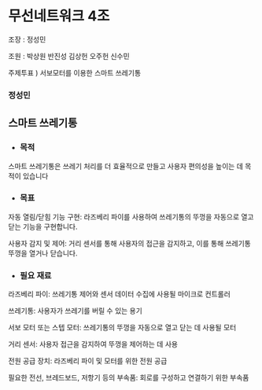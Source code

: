 # 무선네트워크 4조

조장 : 정성민 

조원 : 박상원 반진성 김상헌 오주헌 신수민

주제투표 ) 서보모터를 이용한 스마트 쓰레기통

### 정성민
## 스마트 쓰레기통

* ### 목적
 스마트 쓰레기통은 쓰레기 처리를 더 효율적으로 만들고 사용자 편의성을 높이는 데 목적이 있습니다

* ### 목표
 자동 열림/닫힘 기능 구현: 라즈베리 파이를 사용하여 쓰레기통의 뚜껑을 자동으로 열고 닫는 기능을 구현합니다.

 사용자 감지 및 제어: 거리 센서를 통해 사용자의 접근을 감지하고, 이를 통해 쓰레기통 뚜껑을 열거나 닫습니다.

* ### 필요 재료
 라즈베리 파이: 쓰레기통 제어와 센서 데이터 수집에 사용될 마이크로 컨트롤러
 
 쓰레기통: 사용자가 쓰레기를 버릴 수 있는 용기

 서보 모터 또는 스텝 모터: 쓰레기통의 뚜껑을 자동으로 열고 닫는 데 사용될 모터

 거리 센서: 사용자 접근을 감지하여 뚜껑을 제어하는 데 사용

 전원 공급 장치: 라즈베리 파이 및 모터를 위한 전원 공급

 필요한 전선, 브레드보드, 저항기 등의 부속품: 회로를 구성하고 연결하기 위한 부속품

